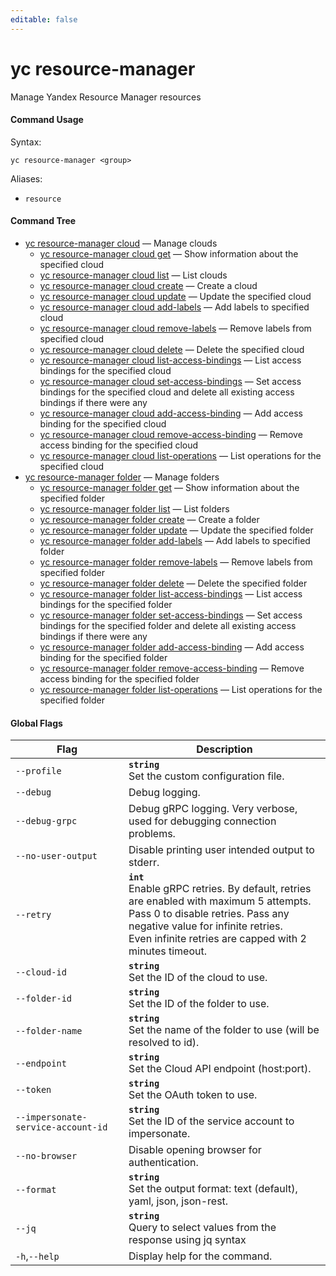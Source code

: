 ```yaml
---
editable: false
---
```


# yc resource-manager

Manage Yandex Resource Manager resources

#### Command Usage

Syntax: 

`yc resource-manager <group>`

Aliases: 

- `resource`

#### Command Tree

- [yc resource-manager cloud](cloud/index.md) — Manage clouds
	- [yc resource-manager cloud get](cloud/get.md) — Show information about the specified cloud
	- [yc resource-manager cloud list](cloud/list.md) — List clouds
	- [yc resource-manager cloud create](cloud/create.md) — Create a cloud
	- [yc resource-manager cloud update](cloud/update.md) — Update the specified cloud
	- [yc resource-manager cloud add-labels](cloud/add-labels.md) — Add labels to specified cloud
	- [yc resource-manager cloud remove-labels](cloud/remove-labels.md) — Remove labels from specified cloud
	- [yc resource-manager cloud delete](cloud/delete.md) — Delete the specified cloud
	- [yc resource-manager cloud list-access-bindings](cloud/list-access-bindings.md) — List access bindings for the specified cloud
	- [yc resource-manager cloud set-access-bindings](cloud/set-access-bindings.md) — Set access bindings for the specified cloud and delete all existing access bindings if there were any
	- [yc resource-manager cloud add-access-binding](cloud/add-access-binding.md) — Add access binding for the specified cloud
	- [yc resource-manager cloud remove-access-binding](cloud/remove-access-binding.md) — Remove access binding for the specified cloud
	- [yc resource-manager cloud list-operations](cloud/list-operations.md) — List operations for the specified cloud
- [yc resource-manager folder](folder/index.md) — Manage folders
	- [yc resource-manager folder get](folder/get.md) — Show information about the specified folder
	- [yc resource-manager folder list](folder/list.md) — List folders
	- [yc resource-manager folder create](folder/create.md) — Create a folder
	- [yc resource-manager folder update](folder/update.md) — Update the specified folder
	- [yc resource-manager folder add-labels](folder/add-labels.md) — Add labels to specified folder
	- [yc resource-manager folder remove-labels](folder/remove-labels.md) — Remove labels from specified folder
	- [yc resource-manager folder delete](folder/delete.md) — Delete the specified folder
	- [yc resource-manager folder list-access-bindings](folder/list-access-bindings.md) — List access bindings for the specified folder
	- [yc resource-manager folder set-access-bindings](folder/set-access-bindings.md) — Set access bindings for the specified folder and delete all existing access bindings if there were any
	- [yc resource-manager folder add-access-binding](folder/add-access-binding.md) — Add access binding for the specified folder
	- [yc resource-manager folder remove-access-binding](folder/remove-access-binding.md) — Remove access binding for the specified folder
	- [yc resource-manager folder list-operations](folder/list-operations.md) — List operations for the specified folder

#### Global Flags

| Flag | Description |
|----|----|
|`--profile`|<b>`string`</b><br/>Set the custom configuration file.|
|`--debug`|Debug logging.|
|`--debug-grpc`|Debug gRPC logging. Very verbose, used for debugging connection problems.|
|`--no-user-output`|Disable printing user intended output to stderr.|
|`--retry`|<b>`int`</b><br/>Enable gRPC retries. By default, retries are enabled with maximum 5 attempts.<br/>Pass 0 to disable retries. Pass any negative value for infinite retries.<br/>Even infinite retries are capped with 2 minutes timeout.|
|`--cloud-id`|<b>`string`</b><br/>Set the ID of the cloud to use.|
|`--folder-id`|<b>`string`</b><br/>Set the ID of the folder to use.|
|`--folder-name`|<b>`string`</b><br/>Set the name of the folder to use (will be resolved to id).|
|`--endpoint`|<b>`string`</b><br/>Set the Cloud API endpoint (host:port).|
|`--token`|<b>`string`</b><br/>Set the OAuth token to use.|
|`--impersonate-service-account-id`|<b>`string`</b><br/>Set the ID of the service account to impersonate.|
|`--no-browser`|Disable opening browser for authentication.|
|`--format`|<b>`string`</b><br/>Set the output format: text (default), yaml, json, json-rest.|
|`--jq`|<b>`string`</b><br/>Query to select values from the response using jq syntax|
|`-h`,`--help`|Display help for the command.|
